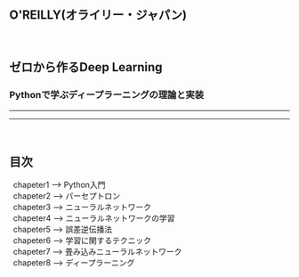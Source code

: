 ## O'REILLY(オライリー・ジャパン)

<br>

## ゼロから作るDeep Learning
### Pythonで学ぶディープラーニングの理論と実装



---
---
<br>

## 目次 

&ensp;chapeter1 --> Python入門  
&ensp;chapeter2 --> パーセプトロン  
&ensp;chapeter3 --> ニューラルネットワーク  
&ensp;chapeter4 --> ニューラルネットワークの学習  
&ensp;chapeter5 --> 誤差逆伝播法  
&ensp;chapeter6 --> 学習に関するテクニック  
&ensp;chapeter7 --> 畳み込みニューラルネットワーク  
&ensp;chapeter8 --> ディープラーニング  